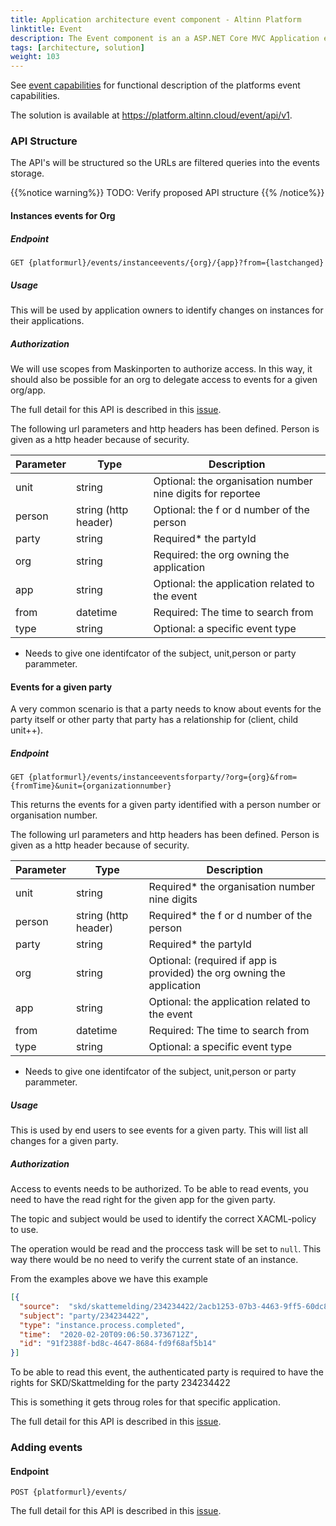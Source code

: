 ```yaml
---
title: Application architecture event component - Altinn Platform
linktitle: Event
description: The Event component is an a ASP.NET Core MVC Application exposing REST-API to Altinn Apps and other Altinn Platform components.
tags: [architecture, solution]
weight: 103
---
```



See [event capabilities](/teknologi/altinnstudio/architecture/capabilities/runtime/integration/events/) for functional description of the platforms event capabilities.

The solution is available at https://platform.altinn.cloud/event/api/v1. 

### API Structure

The API's will be structured so the URLs are filtered queries into the events storage.

{{%notice warning%}}
TODO: Verify proposed API structure
{{% /notice%}}

#### Instances events for Org

##### Endpoint

```http
GET {platformurl}/events/instanceevents/{org}/{app}?from={lastchanged}
```

##### Usage

This will be used by application owners to identify changes on instances for their applications.

##### Authorization

We will use scopes from Maskinporten to authorize access. In this way, it should also be possible for an org to delegate access to
events for a given org/app.

The full detail for this API is described in this [issue](https://github.com/Altinn/altinn-studio/issues/4551). 

The following url parameters and http headers has been defined. Person is given as a http header because of security.


| Parameter | Type | Description |
| --------- | ---- | ----------- |
| unit | string  | Optional: the organisation number nine digits for reportee |
| person | string (http header)  | Optional: the f or d number of the person |
| party | string  | Required* the partyId |
| org | string  | Required: the org owning the application |
| app | string  | Optional: the application related to the event |
| from | datetime  | Required: The time to search from |
| type | string | Optional: a specific event type |

* Needs to give one identifcator of the subject, unit,person or party parammeter.

#### Events for a given party

A very common scenario is that a party needs to know about events for the party itself or other party that party has a relationship for (client, child unit++). 

##### Endpoint

```http
GET {platformurl}/events/instanceeventsforparty/?org={org}&from={fromTime}&unit={organizationnumber}
```

This returns the events for a given party identified with a person number or organisation number.


The following url parameters and http headers has been defined. Person is given as a http header because of security.


| Parameter | Type | Description |
| --------- | ---- | ----------- |
| unit | string  | Required*  the organisation number nine digits |
| person | string (http header) | Required* the f or d number of the person |
| party | string  | Required* the partyId |
| org | string  | Optional: (required if app is provided) the org owning the application |
| app | string  | Optional: the application related to the event |
| from | datetime  | Required: The time to search from |
| type | string | Optional: a specific event type |

* Needs to give one identifcator of the subject, unit,person or party parammeter.

##### Usage

This is used by end users to see events for a given party.
This will list all changes for a given party.

##### Authorization

Access to events needs to be authorized. To be able to read events, you need to have the read right for the given app for the given party.

The topic and subject would be used to identify the correct XACML-policy to use. 

The operation would be read and the proccess task will be set to `null`.
This way there would be no need to verify the current state of an instance.

From the examples above we have this example

```json {hl_lines=[4]}
[{
  "source":  "skd/skattemelding/234234422/2acb1253-07b3-4463-9ff5-60dc82fd59f8",
  "subject": "party/234234422",
  "type": "instance.process.completed",
  "time":  "2020-02-20T09:06:50.3736712Z",
  "id": "91f2388f-bd8c-4647-8684-fd9f68af5b14"
}]
```

To be able to read this event, the authenticated party is required to have the rights for SKD/Skattmelding for the party 234234422

This is something it gets throug roles for that specific application.

The full detail for this API is described in this [issue](https://github.com/Altinn/altinn-studio/issues/4552). 


### Adding events

#### Endpoint

```http
POST {platformurl}/events/
```

The full detail for this API is described in this [issue](https://github.com/Altinn/altinn-studio/issues/4550). 
